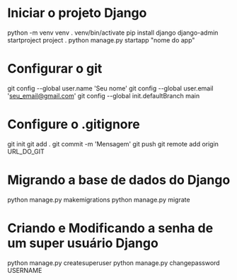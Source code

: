 # Iniciar o projeto Django

python -m venv venv
. venv/bin/activate
pip install django
django-admin startproject project .
python manage.py startapp "nome do app"

# Configurar o git

git config --global user.name 'Seu nome'
git config --global user.email 'seu_email@gmail.com'
git config --global init.defaultBranch main

# Configure o .gitignore

git init
git add .
git commit -m 'Mensagem'
git push
git remote add origin URL_DO_GIT

# Migrando a base de dados do Django

python manage.py makemigrations
python manage.py migrate

# Criando e Modificando a senha de um super usuário Django

python manage.py createsuperuser
python manage.py changepassword USERNAME